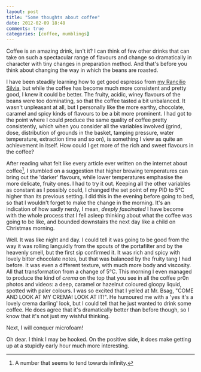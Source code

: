 ```yaml
---
layout: post
title: "Some thoughts about coffee"
date: 2012-02-09 18:48
comments: true
categories: [coffee, mumblings] 
---
```


Coffee is an amazing drink, isn't it? I can think of few other drinks that can
take on such a spectacular range of flavours and change so dramatically in
character with tiny changes in preparation method. And that's before you
think about changing the way in which the beans are roasted.

I have been steadily learning how to get good espresso from 
[my Rancilio Silvia][1], but while the coffee has become much more consistent
and pretty good, I knew it could be better. The fruity, acidic, winey flavours of
the beans were too dominating, so that the coffee tasted a bit unbalanced. It
wasn't unpleasant at all, but I personally like the more earthy, chocolate,
caramel and spicy kinds of flavours to be a bit more prominent. I had got to
the point where I could produce the same quality of coffee pretty consistently,
which when you consider all the variables involved (grind, dose, distribution of grounds
in the basket, tamping pressure, water temperature, extraction time and so on),
is something I view as quite an achievement in itself. How could I get more of
the rich and sweet flavours in the coffee?

After reading what felt like every article ever written on the
internet about coffee[^1], I stumbled on a suggestion that higher
brewing temperatures can bring out the 'darker' flavours, while lower
temperatures emphasise the more delicate, fruity ones. I had to
try it out. Keeping all the other variables as constant as I possibly
could, I changed the set point of my PID to 5&deg;C higher than its
previous setting. I did this in the evening before going to bed, so that
I wouldn't forget to make the change in the morning. It's an indication
of how sadly nerdy, I mean, _deeply fascinated_ I have become with the
whole process that I fell asleep thinking about what the coffee was
going to be like, and bounded downstairs the next day
like a child on Christmas morning.

Well. It was like night and day. I could tell it was going to be good
from the way it was rolling languidly from the spouts of the portafilter
and by the heavenly smell, but the first sip confirmed it. It was rich
and spicy with lovely bitter chocolate notes, but that was balanced by
the fruity tang I had before. It was even a different texture, with
much more body and viscosity. All that transformation from a change of
5&deg;C. This morning I even managed to produce the kind of _crema_ on
the top that you see in all the coffee pr0n photos and videos: a deep,
caramel or hazelnut coloured gloopy liquid, spotted with paler colours.
I was so excited that I yelled at Mr. Bsag, "COME AND LOOK AT MY CREMA!
LOOK AT IT!". He humoured me with a 'yes it's a lovely crema darling' look,
but I could tell that he just wanted to drink some coffee. He does agree
that it's dramatically better than before though, so I know that it's
not just my wishful thinking.

Next, I will conquer microfoam!

Oh dear. I think I may be hooked. On the positive side, it does make getting up
at a stupidly early hour much more interesting.



[^1]: A number that seems to tend towards infinity.

 

[1]: http://rousette.org.uk/blog/archives/miss-silvia-is-at-home/
